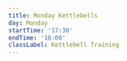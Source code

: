 ```yaml
---
title: Monday Kettlebells
day: Monday
startTime: '17:30'
endTime: '18:00'
classLabel: Kettlebell Training
---
```

